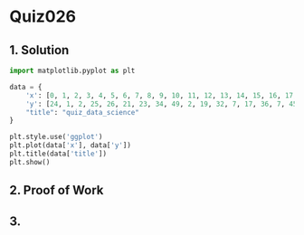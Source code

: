 # Quiz026

## 1. Solution
```.py
import matplotlib.pyplot as plt

data = {
    'x': [0, 1, 2, 3, 4, 5, 6, 7, 8, 9, 10, 11, 12, 13, 14, 15, 16, 17, 18, 19],
    'y': [24, 1, 2, 25, 26, 21, 23, 34, 49, 2, 19, 32, 7, 17, 36, 7, 45, 28, 40, 46],
    "title": "quiz_data_science"
}

plt.style.use('ggplot')
plt.plot(data['x'], data['y'])
plt.title(data['title'])
plt.show()
```
## 2. Proof of Work

## 3. 

